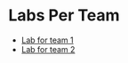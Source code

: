 # Labs Per Team
* [Lab for team 1](https://github.com/xebia-france/flume-hadoop-workshop/wiki/Lab_team_1)
* [Lab for team 2](https://github.com/xebia-france/flume-hadoop-workshop/wiki/Lab_team_2)
